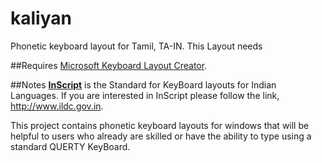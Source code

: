 # kaliyan
Phonetic keyboard layout for Tamil, TA-IN. This Layout needs 

##Requires
[Microsoft Keyboard Layout Creator](https://www.microsoft.com/en-us/download/details.aspx?id=22339).

##Notes
**[InScript](http://www.ildc.gov.in)** is the Standard for KeyBoard layouts for Indian Languages. If you are interested in InScript please follow the link, http://www.ildc.gov.in. 

This project contains phonetic keyboard layouts for windows that will be helpful to users who already are skilled or have the ability to type using a standard QUERTY KeyBoard.

